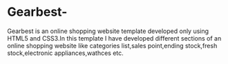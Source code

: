 # Gearbest-
Gearbest is an online shopping website template developed only using HTML5 and CSS3.In this template I have developed different sections of an online shopping website like categories list,sales point,ending stock,fresh stock,electronic appliances,wathces etc.
